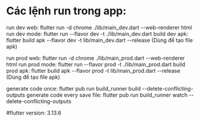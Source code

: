 # Các lệnh run trong app:

run dev web: flutter run -d chrome ./lib/main_dev.dart --web-renderer html
run dev mode: flutter run --flavor dev -t ./lib/main_dev.dart
build dev apk: flutter build apk --flavor dev -t lib/main_dev.dart --release (Dùng để tạo file apk)

run prod web: flutter run -d chrome ./lib/main_prod.dart --web-renderer html
run prod mode: flutter run --flavor prod -t ./lib/main_prod.dart
build prod apk: flutter build apk --flavor prod -t lib/main_prod.dart --release (Dùng để tạo file apk)

generate code once: flutter pub run build_runner build --delete-conflicting-outputs
generate code every save file: flutter pub run build_runner watch --delete-conflicting-outputs

#flutter version: 3.13.6
